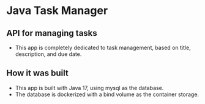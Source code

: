 # Java Task Manager

## API for managing tasks

- This app is completely dedicated to task management, based on title, description, and due date.

## How it was built

- This app is built with Java 17, using mysql as the database.
- The database is dockerized with a bind volume as the container storage.